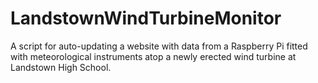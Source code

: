 # LandstownWindTurbineMonitor
A script for auto-updating a website with data from a Raspberry Pi fitted with meteorological instruments atop a newly erected wind turbine at Landstown High School.
